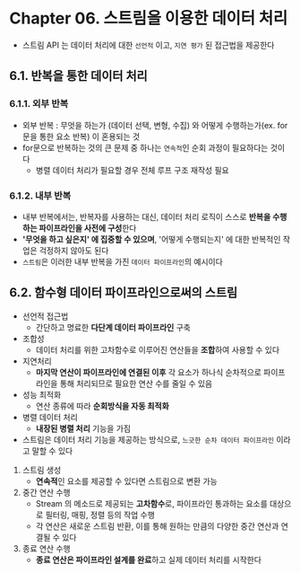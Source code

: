 # Chapter 06. 스트림을 이용한 데이터 처리

- 스트림 API 는 데이터 처리에 대한 `선언적` 이고, `지연 평가` 된 접근법을 제공한다

## 6.1. 반복을 통한 데이터 처리

### 6.1.1. 외부 반복
- 외부 반복 : 무엇을 하는가 (데이터 선택, 변형, 수집) 와 어떻게 수행하는가(ex. for 문을 통한 요소 반복) 이 혼용되는 것
- for문으로 반복하는 것의 큰 문제 중 하나는 `연속적`인 순회 과정이 필요하다는 것이다
  - 병렬 데이터 처리가 필요할 경우 전체 루프 구조 재작성 필요

### 6.1.2. 내부 반복
- 내부 반복에서는, 반복자를 사용하는 대신, 데이터 처리 로직이 스스로 **반복을 수행하는 파이프라인을 사전에 구성**한다
- **'무엇을 하고 싶은지' 에 집중할 수 있으며**, '어떻게 수행되는지' 에 대한 반복적인 작업은 걱정하지 않아도 된다
- `스트림`은 이러한 내부 반복을 가진 `데이터 파이프라인`의 예시이다

## 6.2. 함수형 데이터 파이프라인으로써의 스트림
- 선언적 접근법
  - 간단하고 명료한 **다단계 데이터 파이프라인** 구축
- 조합성
  - 데이터 처리를 위한 고차함수로 이루어진 연산들을 **조합**하여 사용할 수 있다
- 지연처리
  - **마지막 연산이 파이프라인에 연결된 이후** 각 요소가 하나식 순차적으로 파이프라인을 통해 처리되므로 필요한 연산 수를 줄일 수 있음
- 성능 최적화
  - 연산 종류에 따라 **순회방식을 자동 최적화**
- 병렬 데이터 처리
  - **내장된 병렬 처리** 기능을 가짐
- 스트림은 데이터 처리 기능을 제공하는 방식으로, `느긋한 순차 데이터 파이프라인` 이라고 말할 수 있다
1. 스트림 생성
   - **연속적**인 요소를 제공할 수 있다면 스트림으로 변환 가능
2. 중간 연산 수행
   - Stream 의 메소드로 제공되는 **고차함수**로, 파이프라인 통과하는 요소를 대상으로 필터링, 매핑, 정렬 등의 작업 수행
   - 각 연산은 새로운 스트림 반환, 이를 통해 원하는 만큼의 다양한 중간 연산과 연결될 수 있다
3. 종료 연산 수행
    - **종료 연산은 파이프라인 설계를 완료**하고 실제 데이터 처리를 시작한다